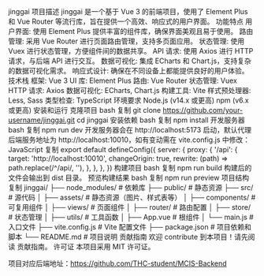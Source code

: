 jinggai
项目描述
jinggai 是一个基于 Vue 3 的前端项目，使用了 Element Plus 和 Vue Router 等流行库，旨在提供一个高效、响应式的用户界面。
功能特点
用户界面: 使用 Element Plus 提供丰富的组件库，确保界面美观且易于使用。
路由管理: 采用 Vue Router 进行页面路由管理，支持多页面应用。
状态管理: 使用 Vuex 进行状态管理，方便组件间的数据共享。
API 请求: 使用 Axios 进行 HTTP 请求，与后端 API 进行交互。
数据可视化: 集成 ECharts 和 Chart.js，支持复杂的数据可视化需求。
响应式设计: 确保在不同设备上都能提供良好的用户体验。
技术栈
框架: Vue 3
UI 库: Element Plus
路由: Vue Router
状态管理: Vuex
HTTP 请求: Axios
数据可视化: ECharts, Chart.js
构建工具: Vite
样式预处理器: Less, Sass
类型检查: TypeScript
环境要求
Node.js (v14.x 或更高)
npm (v6.x 或更高)
安装和运行
克隆项目
bash
复制
git clone https://github.com/your-username/jinggai.git
cd jinggai
安装依赖
bash
复制
npm install
开发服务器
bash
复制
npm run dev
开发服务器会在 http://localhost:5173 启动，默认代理后端服务地址为 http://localhost:10010，如有变动需在 vite.config.js 中修改：
JavaScript
复制
export default defineConfig({
  server: {
    proxy: {
      '/api': {
        target: 'http://localhost:10010',
        changeOrigin: true,
        rewrite: (path) => path.replace(/^\/api/, ''),
      },
    },
  },
})
构建项目
bash
复制
npm run build
构建后的文件会输出到 dist 目录。
预览构建结果
bash
复制
npm run preview
项目结构
复制
jinggai/
├── node_modules/       # 依赖库
├── public/             # 静态资源
├── src/                # 源代码
│   ├── assets/         # 静态资源（图片、样式表等）
│   ├── components/     # 可复用组件
│   ├── views/          # 页面组件
│   ├── router/         # 路由配置
│   ├── store/          # 状态管理
│   ├── utils/          # 工具函数
│   ├── App.vue         # 根组件
│   └── main.js         # 入口文件
├── vite.config.js      # Vite 配置文件
├── package.json        # 项目依赖和脚本
└── README.md           # 项目说明
贡献指南
欢迎 contribute 到本项目！请先阅读 贡献指南。
许可证
本项目采用 MIT 许可证。


项目对应后端地址：https://github.com/THC-student/MCIS-Backend
